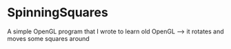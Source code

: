 # SpinningSquares
A simple OpenGL program that I wrote to learn old OpenGL --> it rotates and moves some squares around

